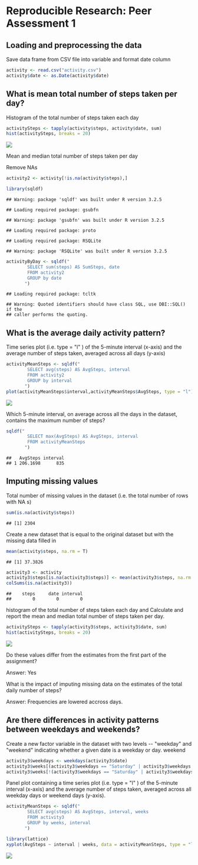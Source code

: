 # Reproducible Research: Peer Assessment 1


## Loading and preprocessing the data
Save data frame from CSV file into variable and format date column

```r
activity <- read.csv("activity.csv")
activity$date <- as.Date(activity$date)
```

## What is mean total number of steps taken per day?

Histogram of the total number of steps taken each day

```r
activitySteps <- tapply(activity$steps, activity$date, sum)
hist(activitySteps, breaks = 20)
```

![](PA1_template_files/figure-html/unnamed-chunk-2-1.png)<!-- -->

Mean and median total number of steps taken per day

Remove NAs

```r
activity2 <- activity[!is.na(activity$steps),]

library(sqldf)
```

```
## Warning: package 'sqldf' was built under R version 3.2.5
```

```
## Loading required package: gsubfn
```

```
## Warning: package 'gsubfn' was built under R version 3.2.5
```

```
## Loading required package: proto
```

```
## Loading required package: RSQLite
```

```
## Warning: package 'RSQLite' was built under R version 3.2.5
```

```r
activityByDay <- sqldf("
        SELECT sum(steps) AS SumSteps, date
        FROM activity2
        GROUP by date
       ")
```

```
## Loading required package: tcltk
```

```
## Warning: Quoted identifiers should have class SQL, use DBI::SQL() if the
## caller performs the quoting.
```


## What is the average daily activity pattern?

Time series plot (i.e.  type = "l" ) of the 5-minute interval (x-axis) and the average
number of steps taken, averaged across all days (y-axis)

```r
activityMeanSteps <- sqldf("
        SELECT avg(steps) AS AvgSteps, interval
        FROM activity2
        GROUP by interval
       ")
plot(activityMeanSteps$interval,activityMeanSteps$AvgSteps, type = "l")
```

![](PA1_template_files/figure-html/unnamed-chunk-4-1.png)<!-- -->

Which 5-minute interval, on average across all the days in the dataset, contains 
the maximum number of steps?

```r
sqldf("
        SELECT max(AvgSteps) AS AvgSteps, interval
        FROM activityMeanSteps
       ")
```

```
##   AvgSteps interval
## 1 206.1698      835
```

## Imputing missing values

Total number of missing values in the dataset (i.e. the total number of rows 
with  NA s)

```r
sum(is.na(activity$steps))
```

```
## [1] 2304
```

Create a new dataset that is equal to the original dataset but with 
the missing data filled in

```r
mean(activity$steps, na.rm = T)
```

```
## [1] 37.3826
```

```r
activity3 <- activity
activity3$steps[is.na(activity3$steps)] <- mean(activity3$steps, na.rm = T)
colSums(is.na(activity3))
```

```
##    steps     date interval 
##        0        0        0
```

histogram of the total number of steps taken each day and Calculate and 
report the mean and median total number of steps taken per day.

```r
activitySteps <- tapply(activity3$steps, activity3$date, sum)
hist(activitySteps, breaks = 20)
```

![](PA1_template_files/figure-html/unnamed-chunk-8-1.png)<!-- -->

Do these values differ from the estimates from the first part of the assignment? 

Answer: Yes

What is the impact of imputing missing data on the estimates of the total 
daily number of steps?

Answer: Frequencies are lowered accross days.

## Are there differences in activity patterns between weekdays and weekends?

Create a new factor variable in the dataset with two levels -- "weekday" 
and "weekend" indicating whether a given date is a weekday or day.
weekend 

```r
activity3$weekdays <- weekdays(activity3$date)
activity3$weeks[(activity3$weekdays == "Saturday" | activity3$weekdays == "Sunday")] <- "weekend"
activity3$weeks[!(activity3$weekdays == "Saturday" | activity3$weekdays == "Sunday")] <- "weekdays"
```

Panel plot containing a time series plot (i.e.  type = "l" ) of the 5-minute 
interval (x-axis) and the average number of steps taken, averaged across 
all weekday days or weekend days (y-axis). 

```r
activityMeanSteps <- sqldf("
        SELECT avg(steps) AS AvgSteps, interval, weeks
        FROM activity3
        GROUP by weeks, interval 
       ")

library(lattice)
xyplot(AvgSteps ~ interval | weeks, data = activityMeanSteps, type = "l", layout = c(1, 2))
```

![](PA1_template_files/figure-html/unnamed-chunk-10-1.png)<!-- -->
